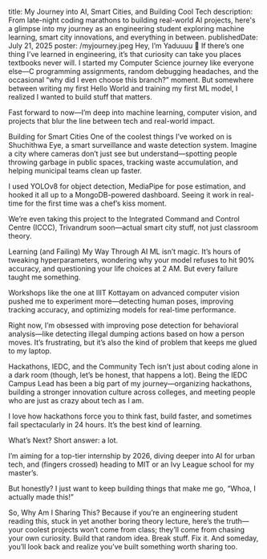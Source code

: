 title: My Journey into AI, Smart Cities, and Building Cool Tech
description: From late-night coding marathons to building real-world AI projects, here's a glimpse into my journey as an engineering student exploring machine learning, smart city innovations, and everything in between.
publishedDate: July 21, 2025
poster: /myjourney.jpeg
Hey, I’m Yaduuuu 👋
If there’s one thing I’ve learned in engineering, it’s that curiosity can take you places textbooks never will. I started my Computer Science journey like everyone else—C programming assignments, random debugging headaches, and the occasional “why did I even choose this branch?” moment. But somewhere between writing my first Hello World and training my first ML model, I realized I wanted to build stuff that matters.

Fast forward to now—I’m deep into machine learning, computer vision, and projects that blur the line between tech and real-world impact.

Building for Smart Cities
One of the coolest things I’ve worked on is Shuchithwa Eye, a smart surveillance and waste detection system. Imagine a city where cameras don’t just see but understand—spotting people throwing garbage in public spaces, tracking waste accumulation, and helping municipal teams clean up faster.

I used YOLOv8 for object detection, MediaPipe for pose estimation, and hooked it all up to a MongoDB-powered dashboard. Seeing it work in real-time for the first time was a chef’s kiss moment.

We’re even taking this project to the Integrated Command and Control Centre (ICCC), Trivandrum soon—actual smart city stuff, not just classroom theory.

Learning (and Failing) My Way Through AI
ML isn’t magic. It’s hours of tweaking hyperparameters, wondering why your model refuses to hit 90% accuracy, and questioning your life choices at 2 AM. But every failure taught me something.

Workshops like the one at IIIT Kottayam on advanced computer vision pushed me to experiment more—detecting human poses, improving tracking accuracy, and optimizing models for real-time performance.

Right now, I’m obsessed with improving pose detection for behavioral analysis—like detecting illegal dumping actions based on how a person moves. It’s frustrating, but it’s also the kind of problem that keeps me glued to my laptop.

Hackathons, IEDC, and the Community
Tech isn’t just about coding alone in a dark room (though, let’s be honest, that happens a lot). Being the IEDC Campus Lead has been a big part of my journey—organizing hackathons, building a stronger innovation culture across colleges, and meeting people who are just as crazy about tech as I am.

I love how hackathons force you to think fast, build faster, and sometimes fail spectacularly in 24 hours. It’s the best kind of learning.

What’s Next?
Short answer: a lot.

I’m aiming for a top-tier internship by 2026, diving deeper into AI for urban tech, and (fingers crossed) heading to MIT or an Ivy League school for my master’s.

But honestly? I just want to keep building things that make me go, “Whoa, I actually made this!”

So, Why Am I Sharing This?
Because if you’re an engineering student reading this, stuck in yet another boring theory lecture, here’s the truth—your coolest projects won’t come from class; they’ll come from chasing your own curiosity. Build that random idea. Break stuff. Fix it. And someday, you’ll look back and realize you’ve built something worth sharing too.

